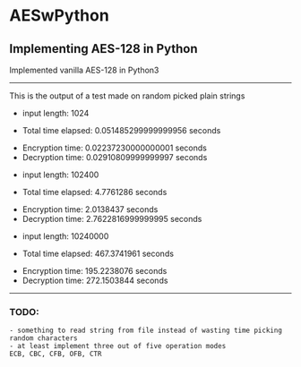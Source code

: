 # AESwPython
## Implementing AES-128 in Python

Implemented vanilla AES-128 in Python3
***
This is the output of a test made on random picked plain strings

- input length:  1024
* Total time elapsed:  0.051485299999999956  seconds
+ Encryption time:  0.02237230000000001  seconds
+ Decryption time:  0.02910809999999997  seconds
- input length:  102400
* Total time elapsed:  4.7761286  seconds
+ Encryption time:  2.0138437  seconds
+ Decryption time:  2.7622816999999995  seconds
- input length:  10240000
* Total time elapsed:  467.3741961  seconds
+ Encryption time:  195.2238076  seconds
+ Decryption time:  272.1503844  seconds

***

### TODO:

	- something to read string from file instead of wasting time picking random characters
	- at least implement three out of five operation modes
    ECB, CBC, CFB, OFB, CTR

